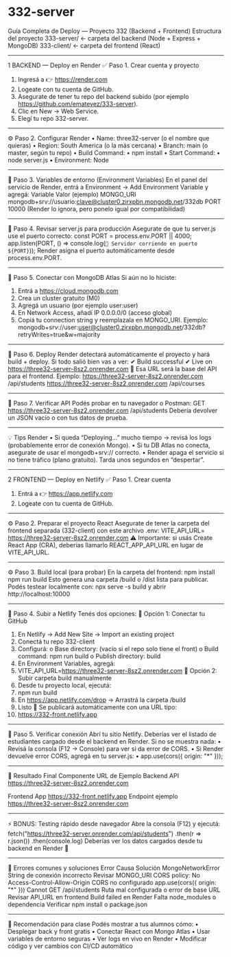 # 332-server

Guía Completa de Deploy — Proyecto 332 (Backend + Frontend)
Estructura del proyecto
333-server/         ← carpeta del backend (Node + Express + MongoDB)
333-client/         ← carpeta del frontend (React)
________________________________________
 1️ BACKEND — Deploy en Render
✅ Paso 1. Crear cuenta y proyecto
1.	Ingresá a 👉 https://render.com
2.	Logeate con tu cuenta de GitHub.
3.	Asegurate de tener tu repo del backend subido (por ejemplo https://github.com/ematevez/333-server).
4.	Clic en New → Web Service.
5.	Elegí tu repo 332-server.
________________________________________
⚙️ Paso 2. Configurar Render
•	Name: three32-server (o el nombre que quieras)
•	Region: South America (o la más cercana)
•	Branch: main (o master, según tu repo)
•	Build Command:
•	npm install
•	Start Command:
•	node server.js
•	Environment: Node
________________________________________
🔐 Paso 3. Variables de entorno (Environment Variables)
En el panel del servicio de Render, entrá a Environment → Add Environment Variable y agregá:
Variable	Valor (ejemplo)
MONGO_URI	mongodb+srv://usuario:clave@cluster0.zirxpbn.mongodb.net/332db
PORT	10000 (Render lo ignora, pero ponelo igual por compatibilidad)
________________________________________
💾 Paso 4. Revisar server.js para producción
Asegurate de que tu server.js use el puerto correcto:
const PORT = process.env.PORT || 4000;
app.listen(PORT, () => console.log(`🚀 Servidor corriendo en puerto ${PORT}`));
Render asigna el puerto automáticamente desde process.env.PORT.
________________________________________
🧩 Paso 5. Conectar con MongoDB Atlas
Si aún no lo hiciste:
1.	Entrá a https://cloud.mongodb.com
2.	Crea un cluster gratuito (M0)
3.	Agregá un usuario (por ejemplo user:user)
4.	En Network Access, añadí IP 0.0.0.0/0 (acceso global)
5.	Copiá tu connection string y reemplazala en MONGO_URI.
Ejemplo:
mongodb+srv://user:user@cluster0.zirxpbn.mongodb.net/332db?retryWrites=true&w=majority
________________________________________
🚀 Paso 6. Deploy
Render detectará automáticamente el proyecto y hará build + deploy.
Si todo salió bien vas a ver:
✔ Build successful
✔ Live on https://three32-server-8sz2.onrender.com
📎 Esa URL será la base del API para el frontend.
Ejemplo:
https://three32-server-8sz2.onrender.com /api/students
https://three32-server-8sz2.onrender.com /api/courses
________________________________________
🧰 Paso 7. Verificar API
Podés probar en tu navegador o Postman:
GET https://three32-server-8sz2.onrender.com /api/students
Debería devolver un JSON vacío o con tus datos de prueba.
________________________________________
💡 Tips Render
•	Si queda “Deploying...” mucho tiempo → revisá los logs (probablemente error de conexión Mongo).
•	Si tu DB Atlas no conecta, asegurate de usar el mongodb+srv:// correcto.
•	Render apaga el servicio si no tiene tráfico (plano gratuito). Tarda unos segundos en “despertar”.
________________________________________
 2️ FRONTEND — Deploy en Netlify
✅ Paso 1. Crear cuenta
1.	Entrá a 👉 https://app.netlify.com
2.	Logeate con tu cuenta de GitHub.
________________________________________
⚙️ Paso 2. Preparar el proyecto React
Asegurate de tener la carpeta del frontend separada (332-client) con este archivo .env:
VITE_API_URL= https://three32-server-8sz2.onrender.com
⚠️ Importante: si usás Create React App (CRA), deberías llamarlo REACT_APP_API_URL en lugar de VITE_API_URL.
________________________________________
⚙️ Paso 3. Build local (para probar)
En la carpeta del frontend:
npm install
npm run build
Esto genera una carpeta /build o /dist lista para publicar.
Podés testear localmente con:
npx serve -s build
y abrir http://localhost:10000
________________________________________
🚀 Paso 4. Subir a Netlify
Tenés dos opciones:
🔹 Opción 1: Conectar tu GitHub
1.	En Netlify → Add New Site → Import an existing project
2.	Conectá tu repo 332-client
3.	Configurá:
o	Base directory: (vacío si el repo solo tiene el front)
o	Build command: npm run build
o	Publish directory: build
4.	En Environment Variables, agregá:
5.	VITE_API_URL=https://three32-server-8sz2.onrender.com
🔹 Opción 2: Subir carpeta build manualmente
1.	Desde tu proyecto local, ejecutá:
2.	npm run build
3.	En https://app.netlify.com/drop
→ Arrastrá la carpeta /build
4.	Listo 🎉 Se publicará automáticamente con una URL tipo:
5.	https://332-front.netlify.app
________________________________________
🧩 Paso 5. Verificar conexión
Abrí tu sitio Netlify.
Deberías ver el listado de estudiantes cargado desde el backend en Render.
Si no se muestra nada:
•	Revisá la consola (F12 → Console) para ver si da error de CORS.
•	Si Render devuelve error CORS, agregá en tu server.js:
•	app.use(cors({ origin: "*" }));
________________________________________
🧾 Resultado Final
Componente	URL de Ejemplo
Backend API	https://three32-server-8sz2.onrender.com

Frontend App	https://332-front.netlify.app
Endpoint ejemplo	https://three32-server-8sz2.onrender.com

________________________________________
⚡ BONUS: Testing rápido desde navegador
Abre la consola (F12) y ejecutá:
fetch("https://three32-server.onrender.com/api/students")
  .then(r => r.json())
  .then(console.log)
Deberías ver los datos cargados desde tu backend en Render 🎉
________________________________________
🧰 Errores comunes y soluciones
Error	Causa	Solución
MongoNetworkError	String de conexión incorrecto	Revisar MONGO_URI
CORS policy: No Access-Control-Allow-Origin	CORS no configurado	app.use(cors({ origin: "*" }))
Cannot GET /api/students	Ruta mal configurada o error de base URL	Revisar API_URL en frontend
Build failed en Render	Falta node_modules o dependencia	Verificar npm install o package.json
________________________________________
🧩 Recomendación para clase
Podés mostrar a tus alumnos cómo:
•	Desplegar back y front gratis
•	Conectar React con Mongo Atlas
•	Usar variables de entorno seguras
•	Ver logs en vivo en Render
•	Modificar código y ver cambios con CI/CD automático

